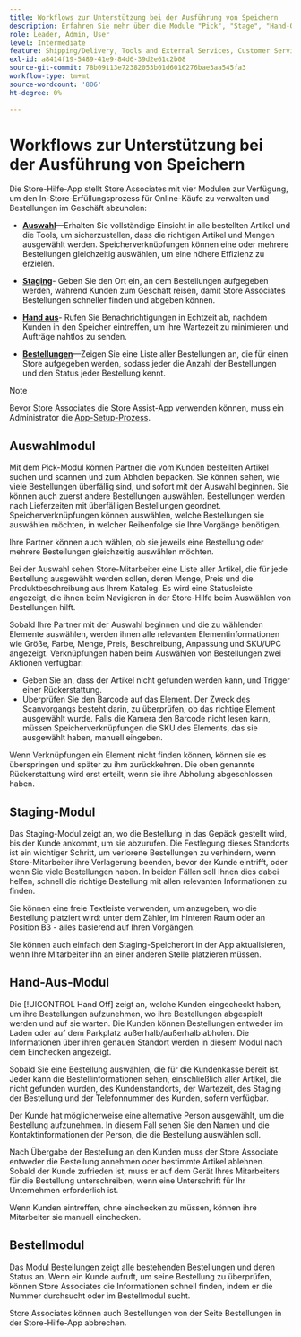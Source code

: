 ```yaml
---
title: Workflows zur Unterstützung bei der Ausführung von Speichern
description: Erfahren Sie mehr über die Module "Pick", "Stage", "Hand-Off"und "Orders", die in der Store Assist App verfügbar sind. Diese Module ermöglichen den End-to-End-Workflow zur Store-Erfüllung für BOPIS-Bestellungen. Store Associates verwenden diese Module zur Verwaltung und Bereitstellung von Store-Pickup-Bestellungen für Kunden.
role: Leader, Admin, User
level: Intermediate
feature: Shipping/Delivery, Tools and External Services, Customer Service
exl-id: a8414f19-5489-41e9-84d6-39d2e61c2b08
source-git-commit: 78b09113e72382053b01d6016276bae3aa545fa3
workflow-type: tm+mt
source-wordcount: '806'
ht-degree: 0%

---
```


# Workflows zur Unterstützung bei der Ausführung von Speichern

Die Store-Hilfe-App stellt Store Associates mit vier Modulen zur Verfügung, um den In-Store-Erfüllungsprozess für Online-Käufe zu verwalten und Bestellungen im Geschäft abzuholen:

- **[Auswahl](#pick-module)**—Erhalten Sie vollständige Einsicht in alle bestellten Artikel und die Tools, um sicherzustellen, dass die richtigen Artikel und Mengen ausgewählt werden. Speicherverknüpfungen können eine oder mehrere Bestellungen gleichzeitig auswählen, um eine höhere Effizienz zu erzielen.

- **[Staging](#stage-module)**- Geben Sie den Ort ein, an dem Bestellungen aufgegeben werden, während Kunden zum Geschäft reisen, damit Store Associates Bestellungen schneller finden und abgeben können.

- **[Hand aus](#hand-off-module)**- Rufen Sie Benachrichtigungen in Echtzeit ab, nachdem Kunden in den Speicher eintreffen, um ihre Wartezeit zu minimieren und Aufträge nahtlos zu senden.

- **[Bestellungen](#orders-module)**—Zeigen Sie eine Liste aller Bestellungen an, die für einen Store aufgegeben werden, sodass jeder die Anzahl der Bestellungen und den Status jeder Bestellung kennt.

>[!NOTE]
>
>Bevor Store Associates die Store Assist-App verwenden können, muss ein Administrator die [App-Setup-Prozess](app-setup.md).

## Auswahlmodul

Mit dem Pick-Modul können Partner die vom Kunden bestellten Artikel suchen und scannen und zum Abholen bepacken. Sie können sehen, wie viele Bestellungen überfällig sind, und sofort mit der Auswahl beginnen. Sie können auch zuerst andere Bestellungen auswählen. Bestellungen werden nach Lieferzeiten mit überfälligen Bestellungen geordnet. Speicherverknüpfungen können auswählen, welche Bestellungen sie auswählen möchten, in welcher Reihenfolge sie Ihre Vorgänge benötigen.

Ihre Partner können auch wählen, ob sie jeweils eine Bestellung oder mehrere Bestellungen gleichzeitig auswählen möchten.

Bei der Auswahl sehen Store-Mitarbeiter eine Liste aller Artikel, die für jede Bestellung ausgewählt werden sollen, deren Menge, Preis und die Produktbeschreibung aus Ihrem Katalog. Es wird eine Statusleiste angezeigt, die ihnen beim Navigieren in der Store-Hilfe beim Auswählen von Bestellungen hilft.

Sobald Ihre Partner mit der Auswahl beginnen und die zu wählenden Elemente auswählen, werden ihnen alle relevanten Elementinformationen wie Größe, Farbe, Menge, Preis, Beschreibung, Anpassung und SKU/UPC angezeigt. Verknüpfungen haben beim Auswählen von Bestellungen zwei Aktionen verfügbar:

- Geben Sie an, dass der Artikel nicht gefunden werden kann, und Trigger einer Rückerstattung.
- Überprüfen Sie den Barcode auf das Element. Der Zweck des Scanvorgangs besteht darin, zu überprüfen, ob das richtige Element ausgewählt wurde. Falls die Kamera den Barcode nicht lesen kann, müssen Speicherverknüpfungen die SKU des Elements, das sie ausgewählt haben, manuell eingeben.

Wenn Verknüpfungen ein Element nicht finden können, können sie es überspringen und später zu ihm zurückkehren.  Die oben genannte Rückerstattung wird erst erteilt, wenn sie ihre Abholung abgeschlossen haben.

## Staging-Modul

Das Staging-Modul zeigt an, wo die Bestellung in das Gepäck gestellt wird, bis der Kunde ankommt, um sie abzurufen. Die Festlegung dieses Standorts ist ein wichtiger Schritt, um verlorene Bestellungen zu verhindern, wenn Store-Mitarbeiter ihre Verlagerung beenden, bevor der Kunde eintrifft, oder wenn Sie viele Bestellungen haben. In beiden Fällen soll Ihnen dies dabei helfen, schnell die richtige Bestellung mit allen relevanten Informationen zu finden.

Sie können eine freie Textleiste verwenden, um anzugeben, wo die Bestellung platziert wird: unter dem Zähler, im hinteren Raum oder an Position B3 - alles basierend auf Ihren Vorgängen.

Sie können auch einfach den Staging-Speicherort in der App aktualisieren, wenn Ihre Mitarbeiter ihn an einer anderen Stelle platzieren müssen.

## Hand-Aus-Modul

Die [!UICONTROL Hand Off] zeigt an, welche Kunden eingecheckt haben, um ihre Bestellungen aufzunehmen, wo ihre Bestellungen abgespielt werden und auf sie warten. Die Kunden können Bestellungen entweder im Laden oder auf dem Parkplatz außerhalb/außerhalb abholen. Die Informationen über ihren genauen Standort werden in diesem Modul nach dem Einchecken angezeigt.

Sobald Sie eine Bestellung auswählen, die für die Kundenkasse bereit ist. Jeder kann die Bestellinformationen sehen, einschließlich aller Artikel, die nicht gefunden wurden, des Kundenstandorts, der Wartezeit, des Staging der Bestellung und der Telefonnummer des Kunden, sofern verfügbar.

Der Kunde hat möglicherweise eine alternative Person ausgewählt, um die Bestellung aufzunehmen. In diesem Fall sehen Sie den Namen und die Kontaktinformationen der Person, die die Bestellung auswählen soll.

Nach Übergabe der Bestellung an den Kunden muss der Store Associate entweder die Bestellung annehmen oder bestimmte Artikel ablehnen. Sobald der Kunde zufrieden ist, muss er auf dem Gerät Ihres Mitarbeiters für die Bestellung unterschreiben, wenn eine Unterschrift für Ihr Unternehmen erforderlich ist.

Wenn Kunden eintreffen, ohne einchecken zu müssen, können ihre Mitarbeiter sie manuell einchecken.

## Bestellmodul

Das Modul Bestellungen zeigt alle bestehenden Bestellungen und deren Status an. Wenn ein Kunde aufruft, um seine Bestellung zu überprüfen, können Store Associates die Informationen schnell finden, indem er die Nummer durchsucht oder im Bestellmodul sucht.

Store Associates können auch Bestellungen von der Seite Bestellungen in der Store-Hilfe-App abbrechen.
